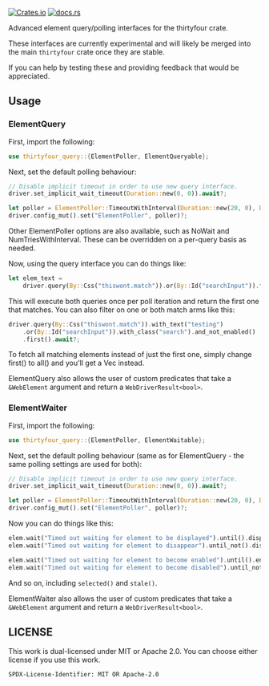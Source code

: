 [![Crates.io](https://img.shields.io/crates/v/thirtyfour_query.svg?style=for-the-badge)](https://crates.io/crates/thirtyfour_query)
[![docs.rs](https://img.shields.io/badge/docs.rs-thirtyfour_query-blue?style=for-the-badge)](https://docs.rs/thirtyfour_query)

Advanced element query/polling interfaces for the thirtyfour crate.

These interfaces are currently experimental and will likely be merged into
the main `thirtyfour` crate once they are stable. 

If you can help by testing these and providing feedback that would be appreciated.

## Usage

### ElementQuery 

First, import the following:
```rust
use thirtyfour_query::{ElementPoller, ElementQueryable};
```

Next, set the default polling behaviour:
```rust 
// Disable implicit timeout in order to use new query interface.
driver.set_implicit_wait_timeout(Duration::new(0, 0)).await?;

let poller = ElementPoller::TimeoutWithInterval(Duration::new(20, 0), Duration::from_millis(500));
driver.config_mut().set("ElementPoller", poller)?;
```

Other ElementPoller options are also available, such as NoWait and NumTriesWithInterval.
These can be overridden on a per-query basis as needed.

Now, using the query interface you can do things like:

```rust
let elem_text = 
    driver.query(By::Css("thiswont.match")).or(By::Id("searchInput")).first().await?;
```
    
This will execute both queries once per poll iteration and return the first one that matches.
You can also filter on one or both match arms like this:

```rust
driver.query(By::Css("thiswont.match")).with_text("testing")
    .or(By::Id("searchInput")).with_class("search").and_not_enabled()
    .first().await?;
```

To fetch all matching elements instead of just the first one, simply change first() to all() 
and you'll get a Vec instead.

ElementQuery also allows the user of custom predicates that take a `&WebElement` argument
and return a `WebDriverResult<bool>`.

### ElementWaiter

First, import the following:
```rust
use thirtyfour_query::{ElementPoller, ElementWaitable};
```

Next, set the default polling behaviour (same as for ElementQuery - the same polling
settings are used for both):
```rust 
// Disable implicit timeout in order to use new query interface.
driver.set_implicit_wait_timeout(Duration::new(0, 0)).await?;

let poller = ElementPoller::TimeoutWithInterval(Duration::new(20, 0), Duration::from_millis(500));
driver.config_mut().set("ElementPoller", poller)?;
```

Now you can do things like this:
```rust
elem.wait("Timed out waiting for element to be displayed").until().displayed().await?;
elem.wait("Timed out waiting for element to disappear").until_not().displayed().await?;

elem.wait("Timed out waiting for element to become enabled").until().enabled().await?;
elem.wait("Timed out waiting for element to become disabled").until_not().enabled().await?;
```

And so on, including `selected()` and `stale()`.

ElementWaiter also allows the user of custom predicates that take a `&WebElement` argument
and return a `WebDriverResult<bool>`.

## LICENSE

This work is dual-licensed under MIT or Apache 2.0.
You can choose either license if you use this work.

`SPDX-License-Identifier: MIT OR Apache-2.0`
